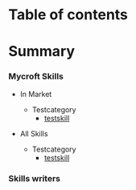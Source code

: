 # Table of contents

# Summary

### Mycroft Skills

* In Market
    * Testcategory
        - [testskill](skills/test-skill.andlo.md)

* All Skills
    * Testcategory
        - [testskill](skills/test-skill.andlo.md)

### Skills writers